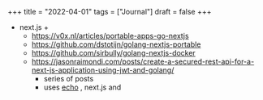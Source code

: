 +++
title = "2022-04-01"
tags = ["Journal"]
draft = false
+++

-   next.js +
    -   <https://v0x.nl/articles/portable-apps-go-nextjs>
    -   <https://github.com/dstotijn/golang-nextjs-portable>
    -   <https://github.com/sirbully/golang-nextjs-docker>
    -   <https://jasonraimondi.com/posts/create-a-secured-rest-api-for-a-next-js-application-using-jwt-and-golang/>
        -   series of posts
        -   uses [echo](https://echo.labstack.com/) , next.js and